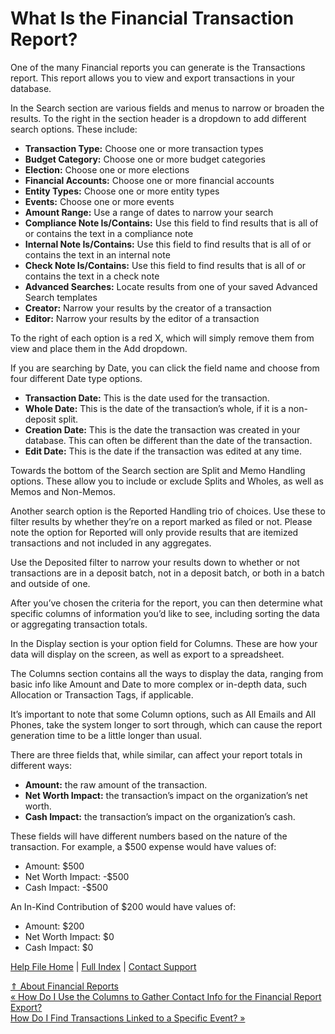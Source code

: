  What Is the Financial Transaction Report?
==========

One of the many Financial reports you can generate is the Transactions report. This report allows you to view and export transactions in your database.

In the Search section are various fields and menus to narrow or broaden the results. To the right in the section header is a dropdown to add different search options. These include:

* **Transaction Type:** Choose one or more transaction types
* **Budget Category:** Choose one or more budget categories 
* **Election:** Choose one or more elections
* **Financial Accounts:** Choose one or more financial accounts 
* **Entity Types:** Choose one or more entity types
* **Events:** Choose one or more events
* **Amount Range:** Use a range of dates to narrow your search
* **Compliance Note Is/Contains:** Use this field to find results that is all of or contains the text in a compliance note
* **Internal Note Is/Contains:** Use this field to find results that is all of or contains the text in an internal note
* **Check Note Is/Contains:** Use this field to find results that is all of or contains the text in a check note
* **Advanced Searches:** Locate results from one of your saved Advanced Search templates
* **Creator:** Narrow your results by the creator of a transaction
* **Editor:** Narrow your results by the editor of a transaction

To the right of each option is a red X, which will simply remove them from view and place them in the Add dropdown.

If you are searching by Date, you can click the field name and choose from four different Date type options.

* **Transaction Date:** This is the date used for the transaction. 
* **Whole Date:** This is the date of the transaction’s whole, if it is a non-deposit split.
* **Creation Date:** This is the date the transaction was created in your database. This can often be different than the date of the transaction.
* **Edit Date:** This is the date if the transaction was edited at any time.

Towards the bottom of the Search section are Split and Memo Handling options. These allow you to include or exclude Splits and Wholes, as well as Memos and Non-Memos.

Another search option is the Reported Handling trio of choices. Use these to filter results by whether they’re on a report marked as filed or not. Please note the option for Reported will only provide results that are itemized transactions and not included in any aggregates.

Use the Deposited filter to narrow your results down to whether or not transactions are in a deposit batch, not in a deposit batch, or both in a batch and outside of one.

After you’ve chosen the criteria for the report, you can then determine what specific columns of information you’d like to see, including sorting the data or aggregating transaction totals.

In the Display section is your option field for Columns. These are how your data will display on the screen, as well as export to a spreadsheet.

The Columns section contains all the ways to display the data, ranging from basic info like Amount and Date to more complex or in-depth data, such Allocation or Transaction Tags, if applicable.

It’s important to note that some Column options, such as All Emails and All Phones, take the system longer to sort through, which can cause the report generation time to be a little longer than usual.

There are three fields that, while similar, can affect your report totals in different ways: 

* **Amount:** the raw amount of the transaction.
* **Net Worth Impact:** the transaction’s impact on the organization’s net worth.
* **Cash Impact:** the transaction’s impact on the organization’s cash.

These fields will have different numbers based on the nature of the transaction. For example, a $500 expense would have values of:

* Amount: $500
* Net Worth Impact: -$500
* Cash Impact: -$500

An In-Kind Contribution of $200 would have values of:

* Amount: $200
* Net Worth Impact: $0
* Cash Impact: $0

[Help File Home](/help/) | [Full Index](/Help-File-Directory/) | [Contact Support](mailto:support@ISPolitical.com)

[⇑ About Financial Reports](/About-Financial-Reports)  
[« How Do I Use the Columns to Gather Contact Info for the Financial Report Export?](/How-Do-I-Use-the-Columns-to-Gather-Contact-Info-for-the-Financial-Report-Export)  
[How Do I Find Transactions Linked to a Specific Event? »](/How-Do-I-Find-Transactions-Linked-to-a-Specific-Event)